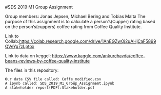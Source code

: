 #SDS 2019 M1 Group Assignment

Group members: Jonas Jepsen, Michael Bering and Tobias Malta The purpose of this assignment is to calculate a person’s(Cupper) rating based on the person’s(cuppers) coffee rating from Coffee Quality Institute.

Link to Collab:https://colab.research.google.com/drive/1AnEGZwOj2uAHjCaF5899QVeYg7zLptox

Link to data on keggel: https://www.kaggle.com/ankurchavda/coffee-beans-reviews-by-coffee-quality-institute

The files in this repository:

    Our data CSV file called: Coffe_modified.csv
    A ipynb called: SDS_2019_M1_Group_Assignment.ipynb
    A stakeholder report(PDF):Stakeholder.pdf
